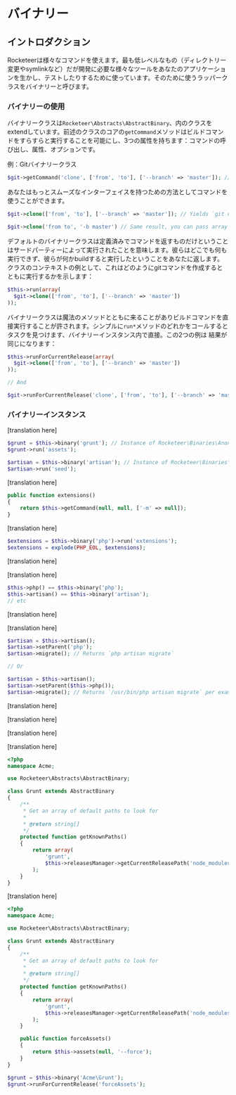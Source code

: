 # バイナリー

<!--original
# Binaries
-->

## イントロダクション

<!--original
## Introduction
-->

Rocketeerは様々なコマンドを使えます。最も低レベルなもの（ディレクトリー変更やsymlinkなど）だが開発に必要な様々なツールをあなたのアプリケーションを生かし、テストしたりするために使っています。そのために使うラッパークラスをバイナリーと呼びます。

<!--original
Rocketeer uses a variety of commands to execute your commands, most are low-level (change directory, symlink, etc) but it also needs to exploit the various tools your application uses to live, test, etc. For this it uses wrapper classes called Binaries.
-->

### バイナリーの使用

<!--original
### Using binaries
-->

バイナリークラスは`Rocketeer\Abstracts\AbstractBinary`、内のクラスをextendしています。前述のクラスのコアの`getCommand`メソッドはビルドコマンドをすらすらと実行することを可能にし、3つの属性を持ちます：コマンドの呼び出し、属性、オプションです。

<!--original
A binary class is any class extending `Rocketeer\Abstracts\AbstractBinary`. The core of said class is the `getCommand` method which allows you to build commands fluently, it takes three arguments: the command to call, its arguments, and its options.
-->

例：Gitバイナリークラス

<!--original
Per example for the Git binary class:
-->

```php
$git->getCommand('clone', ['from', 'to'], ['--branch' => 'master']); // Yields `git clone from to --branch="master"
```

あなたはもっとスムーズなインターフェイスを持つための方法としてコマンドを使うことができます。

<!--original
You can also use the command as a method to have a more fluent interface. On that subject, options and arguments can be both passed as arrays and strings:
-->

```php
$git->clone(['from', 'to'], ['--branch' => 'master']); // Yields `git clone from to --branch="master"`

$git->clone('from to', '-b master') // Same result, you can pass array or strings interchangeably
```

デフォルトのバイナリークラスは定義済みでコマンドを返すものだけということはサードパーティーによって実行されたことを意味します。彼らはどこでも何も実行できず、彼らが何かbuildすると実行したということをあなたに返します。クラスのコンテキストの例として、これはどのようにgitコマンドを作成するとともに実行するかを示します：

<!--original
By default binary classes are only preoccupied with returning commands that are meant to be executed by a third party. They don't run anything anywhere, they just *build* what is meant to be executed and return it to you. Per example in the context of a class, this is how you'd create a git command and execute it:
-->

```php
$this->run(array(
  $git->clone(['from', 'to'], ['--branch' => 'master'])
));
```

バイナリークラスは魔法のメソッドとともに来ることがありビルドコマンドを直接実行することが許されます。シンプルに`run*`メソッドのどれかをコールするとタスクを見つけます、バイナリーインスタンス内で直接。この2つの例は
結果が同じになります：

<!--original
However binary classes also come with magic methods that allow you to directly execute the built command. For this, simply call any of the `run*` methods usually found on tasks, directly on the binary instance. This means these two examples do the same thing:
-->

```php
$this->runForCurrentRelease(array(
  $git->clone(['from', 'to'], ['--branch' => 'master'])
));

// And

$git->runForCurrentRelease('clone', ['from', 'to'], ['--branch' => 'master']);
```

### バイナリーインスタンス

<!--original
### Getting a binary instance
-->

[translation here]

<!--original
To get an instance of a binary in a task, or a strategy, simply use the `binary` method. It will return either an instance of `AnonymousBinary` if no built-in class for that binary exists, or if there already exists a class extending `AbstractBinary` in Rocketeer, it will return that:
-->

```php
$grunt = $this->binary('grunt'); // Instance of Rocketeer\Binaries\AnonymousBinary
$grunt->run('assets');

$artisan = $this->binary('artisan'); // Instance of Rocketeer\Binaries\Artisan
$artisan->run('seed');
```

[translation here]

<!--original
The difference is built-in binaries come with extra helper methods that are most of the time aliases to longer commands. Per example let's take a look at the `PHP::extensions` binary method which returns all available extensions of a PHP instance:
-->

```php
public function extensions()
{
	return $this->getCommand(null, null, ['-m' => null]);
}
```

[translation here]

<!--original
This allows you to do the following:
-->

```php
$extensions = $this->binary('php')->run('extensions');
$extensions = explode(PHP_EOL, $extensions);
```

[translation here]

<!--original
And get an array of available extensions.
-->

[translation here]

<!--original
Rocketeers comes with a small number of shortcut methods to get the built-in binaries:
-->

```php
$this->php() == $this->binary('php');
$this->artisan() == $this->binary('artisan');
// etc
```

[translation here]

<!--original
### Parent callers
-->

[translation here]

<!--original
Sometimes binaries have to be run by other binaries, per example the Artisan CLI tool needs to be run by PHP. For this you'll use the `setParent` method on the binary class. It accepts both instances of `AbstractBinary` or simple strings:
-->

```php
$artisan = $this->artisan();
$artisan->setParent('php');
$artisan->migrate(); // Returns `php artisan migrate`

// Or

$artisan = $this->artisan();
$artisan->setParent($this->php());
$artisan->migrate(); // Returns `/usr/bin/php artisan migrate` per example
```

[translation here]

<!--original
The advantage of using binary classes instead of running raw commands is that they have already built-in pathfinders. Meaning if you call `$this->artisan()->run('migrate')` instead of simply `$this->run('php artisan migrate')`, Rocketeer knows what those binaries are and where they are. You'll automatically get the correct path to PHP set as parent, the correct path to Artisan, etc.
-->

[translation here]

<!--original
## Creating your own binaries
-->

[translation here]

<!--original
Creating your own binaries is fairly straight-forward. At their core they're simply classes extending `Rocketeer\Abstracts\AbstractBinary`. There is no required method at all, they're just canvas to add your own aliases and/or known paths.
-->

[translation here]

<!--original
To set the predefined known paths of a binary, simply override the `getKnownPaths` method. It returns an array with two entries: first entry is what to call `which` on, and if that doesn't work, it'll use the second path. In other words, the second entry of the array is a fallback path.
-->

```php
<?php
namespace Acme;

use Rocketeer\Abstracts\AbstractBinary;

class Grunt extends AbstractBinary
{
	/**
	 * Get an array of default paths to look for
	 *
	 * @return string[]
	 */
	protected function getKnownPaths()
	{
		return array(
			'grunt',
			$this->releasesManager->getCurrentReleasePath('node_modules/.bin/grunt'),
		);
	}
}
```

[translation here]

<!--original
From there you're free to add whatever methods you feel are good to have around, and call them as any other commands:
-->


```php
<?php
namespace Acme;

use Rocketeer\Abstracts\AbstractBinary;

class Grunt extends AbstractBinary
{
	/**
	 * Get an array of default paths to look for
	 *
	 * @return string[]
	 */
	protected function getKnownPaths()
	{
		return array(
			'grunt',
			$this->releasesManager->getCurrentReleasePath('node_modules/.bin/grunt'),
		);
	}

	public function forceAssets()
	{
		return $this->assets(null, '--force');
	}
}
```

```php
$grunt = $this->binary('Acme\Grunt');
$grunt->runForCurrentRelease('forceAssets');
```

